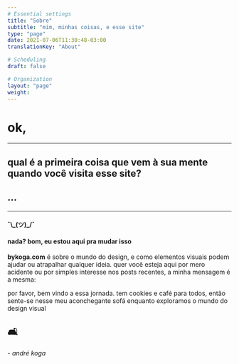 ```yaml
---
# Essential settings
title: "Sobre"
subtitle: "mim, minhas coisas, e esse site"
type: "page"
date: 2021-07-06T11:30:48-03:00
translationKey: "About"

# Scheduling
draft: false

# Organization
layout: "page"
weight:
---
```


# ok,

---

## qual é a primeira coisa que vem à sua mente quando você visita esse site?

## ...

---

#### ¯\\\_(ツ)_/¯

#### nada? bom, eu estou aqui pra mudar isso

<p class="text-end"><b>bykoga.com</b> é sobre o mundo do design, e como elementos visuais podem ajudar ou atrapalhar qualquer ideia. quer você esteja aqui por mero acidente ou por simples interesse nos posts recentes, a minha mensagem é a mesma:</p>

<p class="text-end">por favor, bem vindo a essa jornada. tem cookies e café para todos, então sente-se nesse meu aconchegante sofá enquanto exploramos o mundo do design visual</p>

## 🛋

###### - andré koga